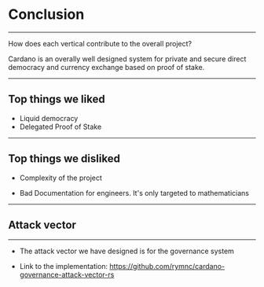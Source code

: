 <!-- .slide: data-background-color="#8D3AED" -->

# Conclusion

---

How does each vertical contribute to the overall project?

Cardano is an overally well designed system for private and secure direct democracy and currency exchange based on proof of stake.

---

## Top things we liked

- Liquid democracy
- Delegated Proof of Stake

---

## Top things we disliked

- Complexity of the project

- Bad Documentation for engineers. It's only targeted to mathematicians

---

## Attack vector

---

- The attack vector we have designed is for the governance system

- Link to the implementation: https://github.com/rymnc/cardano-governance-attack-vector-rs